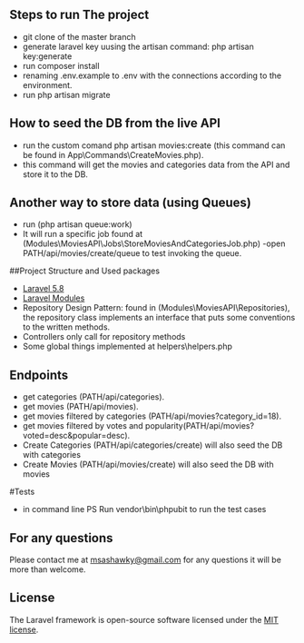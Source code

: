 

## Steps to run The project
- git clone of the master branch
- generate laravel key uusing the artisan command: php artisan key:generate
- run composer install
- renaming .env.example to .env with the connections according to the environment.
- run php artisan migrate


## How to seed the DB from the live API
- run the custom comand  php artisan movies:create (this command can be found in App\Commands\CreateMovies.php). 
- this command will get the movies and categories data from the API and store it to the DB.

## Another way to store data (using Queues)
- run (php artisan queue:work)
- It will run a specific job found at (Modules\MoviesAPI\Jobs\StoreMoviesAndCategoriesJob.php)
-open PATH/api/movies/create/queue to test invoking the queue.

##Project Structure and Used packages
- [Laravel 5.8](https://laravel.com/docs/5.8)
- [Laravel Modules](https://github.com/nWidart/laravel-modules)
- Repository Design Pattern: found in (Modules\MoviesAPI\Repositories\), the repository class implements an interface that puts some conventions to the written methods.
- Controllers only call for repository methods
- Some global things implemented at helpers\helpers.php
## Endpoints
- get categories (PATH/api/categories).
- get movies (PATH/api/movies).
- get movies filtered by categories (PATH/api/movies?category_id=18).
- get movies filtered by votes and popularity(PATH/api/movies?voted=desc&popular=desc).
- Create Categories (PATH/api/categories/create) will also seed the DB with categories
- Create Movies (PATH/api/movies/create) will also seed the DB with movies

#Tests
- in command line PS Run vendor\bin\phpubit to run the test cases
## For any questions
Please contact me at msashawky@gmail.com for any questions it will be more than welcome.


## License

The Laravel framework is open-source software licensed under the [MIT license](https://opensource.org/licenses/MIT).
